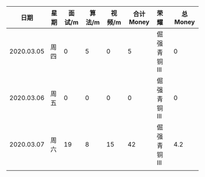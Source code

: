 | 日期       | 星期 | 面试/m | 算法/m | 视频/m | 合计 Money | 荣耀       | 总 Money |
| ---------- | ---- | ------ | ------ | ------ | ---------- | :--------- | -------- |
| 2020.03.05 | 周四 | 0      | 5      | 0      | 5          | 倔强青铜 Ⅲ | 0        |
| 2020.03.06 | 周五 | 0      | 0      | 0      | 0          | 倔强青铜 Ⅲ | 0        |
| 2020.03.07 | 周六 | 19     | 8      | 15     | 42         | 倔强青铜 Ⅲ | 4.2      |
|            |      |        |        |        |            |            |          |

